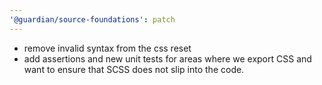 ```yaml
---
'@guardian/source-foundations': patch
---
```


- remove invalid syntax from the css reset
- add assertions and new unit tests for areas where we export CSS and want to ensure that SCSS does not slip into the code.
